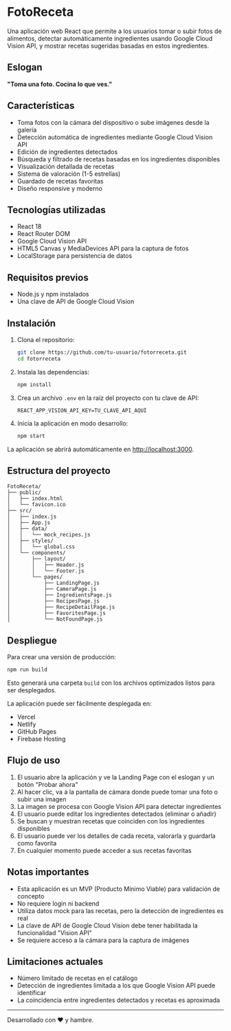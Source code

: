 # FotoReceta

Una aplicación web React que permite a los usuarios tomar o subir fotos de alimentos, detectar automáticamente ingredientes usando Google Cloud Vision API, y mostrar recetas sugeridas basadas en estos ingredientes.

## Eslogan
**"Toma una foto. Cocina lo que ves."**

## Características

- Toma fotos con la cámara del dispositivo o sube imágenes desde la galería
- Detección automática de ingredientes mediante Google Cloud Vision API
- Edición de ingredientes detectados
- Búsqueda y filtrado de recetas basadas en los ingredientes disponibles
- Visualización detallada de recetas
- Sistema de valoración (1-5 estrellas)
- Guardado de recetas favoritas
- Diseño responsive y moderno

## Tecnologías utilizadas

- React 18
- React Router DOM
- Google Cloud Vision API
- HTML5 Canvas y MediaDevices API para la captura de fotos
- LocalStorage para persistencia de datos

## Requisitos previos

- Node.js y npm instalados
- Una clave de API de Google Cloud Vision

## Instalación

1. Clona el repositorio:
   ```bash
   git clone https://github.com/tu-usuario/fotorreceta.git
   cd fotorreceta
   ```

2. Instala las dependencias:
   ```bash
   npm install
   ```

3. Crea un archivo `.env` en la raíz del proyecto con tu clave de API:
   ```
   REACT_APP_VISION_API_KEY=TU_CLAVE_API_AQUÍ
   ```

4. Inicia la aplicación en modo desarrollo:
   ```bash
   npm start
   ```

La aplicación se abrirá automáticamente en [http://localhost:3000](http://localhost:3000).

## Estructura del proyecto

```
FotoReceta/
├── public/
│   ├── index.html
│   └── favicon.ico
├── src/
│   ├── index.js
│   ├── App.js
│   ├── data/
│   │   └── mock_recipes.js
│   ├── styles/
│   │   └── global.css
│   └── components/
│       ├── layout/
│       │   ├── Header.js
│       │   └── Footer.js
│       └── pages/
│           ├── LandingPage.js
│           ├── CameraPage.js
│           ├── IngredientsPage.js
│           ├── RecipesPage.js
│           ├── RecipeDetailPage.js
│           ├── FavoritesPage.js
│           └── NotFoundPage.js
```

## Despliegue

Para crear una versión de producción:

```bash
npm run build
```

Esto generará una carpeta `build` con los archivos optimizados listos para ser desplegados.

La aplicación puede ser fácilmente desplegada en:
- Vercel
- Netlify
- GitHub Pages
- Firebase Hosting

## Flujo de uso

1. El usuario abre la aplicación y ve la Landing Page con el eslogan y un botón "Probar ahora"
2. Al hacer clic, va a la pantalla de cámara donde puede tomar una foto o subir una imagen
3. La imagen se procesa con Google Vision API para detectar ingredientes
4. El usuario puede editar los ingredientes detectados (eliminar o añadir)
5. Se buscan y muestran recetas que coinciden con los ingredientes disponibles
6. El usuario puede ver los detalles de cada receta, valorarla y guardarla como favorita
7. En cualquier momento puede acceder a sus recetas favoritas

## Notas importantes

- Esta aplicación es un MVP (Producto Mínimo Viable) para validación de concepto
- No requiere login ni backend
- Utiliza datos mock para las recetas, pero la detección de ingredientes es real
- La clave de API de Google Cloud Vision debe tener habilitada la funcionalidad "Vision API"
- Se requiere acceso a la cámara para la captura de imágenes

## Limitaciones actuales

- Número limitado de recetas en el catálogo
- Detección de ingredientes limitada a los que Google Vision API puede identificar
- La coincidencia entre ingredientes detectados y recetas es aproximada

---

Desarrollado con ❤️ y hambre.
